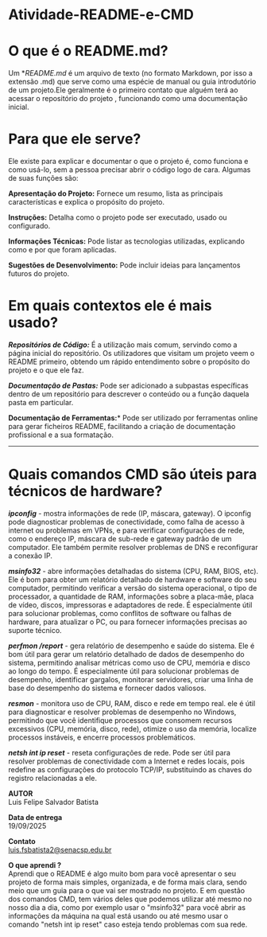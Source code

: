 # Atividade-README-e-CMD

# O que é o README.md?
Um **README.md* é um arquivo de texto (no formato Markdown, por isso a extensão .md) que serve como uma espécie de manual ou guia introdutório de um projeto.Ele geralmente é o primeiro contato que alguém terá ao acessar o repositório do projeto , funcionando como uma documentação inicial.
 

# Para que ele serve?
Ele existe para explicar e documentar o que o projeto é, como funciona e como usá-lo, sem a pessoa precisar abrir o código logo de cara. Algumas de suas funções são:

**Apresentação do Projeto:** Fornece um resumo, lista as principais características e explica o propósito do projeto. 

**Instruções:** Detalha como o projeto pode ser executado, usado ou configurado. 

**Informações Técnicas:** Pode listar as tecnologias utilizadas, explicando como e por que foram aplicadas.  

**Sugestões de Desenvolvimento:** Pode incluir ideias para lançamentos futuros do projeto. 



# Em quais contextos ele é mais usado?
***Repositórios de Código:*** É a utilização mais comum, servindo como a página inicial do repositório. Os utilizadores que visitam um projeto veem o README primeiro, obtendo um rápido entendimento sobre o propósito do projeto e o que ele faz. 

***Documentação de Pastas:*** Pode ser adicionado a subpastas específicas dentro de um repositório para descrever o conteúdo ou a função daquela pasta em particular. 

**Documentação de Ferramentas:*** Pode ser utilizado por ferramentas online para gerar ficheiros README, facilitando a criação de documentação profissional e a sua formatação.

---
# Quais comandos CMD são úteis para técnicos de hardware?

***ipconfig*** - mostra informações de rede (IP, máscara, gateway). O ipconfig pode diagnosticar problemas de conectividade, como falha de acesso à internet ou problemas em VPNs, e para verificar configurações de rede, como o endereço IP, máscara de sub-rede e gateway padrão de um computador. Ele também permite resolver problemas de DNS e reconfigurar a conexão IP.


***msinfo32*** - abre informações detalhadas do sistema (CPU, RAM, BIOS, etc). Ele é bom para obter um relatório detalhado de hardware e software do seu computador, permitindo verificar a versão do sistema operacional, o tipo de processador, a quantidade de RAM, informações sobre a placa-mãe, placa de vídeo, discos, impressoras e adaptadores de rede. É especialmente útil para solucionar problemas, como conflitos de software ou falhas de hardware, para atualizar o PC, ou para fornecer informações precisas ao suporte técnico.

***perfmon /report*** - gera relatório de desempenho e saúde do sistema. Ele é bom útil para gerar um relatório detalhado de dados de desempenho do sistema, permitindo analisar métricas como uso de CPU, memória e disco ao longo do tempo. É especialmente útil para solucionar problemas de desempenho, identificar gargalos, monitorar servidores, criar uma linha de base do desempenho do sistema e fornecer dados valiosos.

***resmon*** - monitora uso de CPU, RAM, disco e rede em tempo real. ele é útil para diagnosticar e resolver problemas de desempenho no Windows, permitindo que você identifique processos que consomem recursos excessivos (CPU, memória, disco, rede), otimize o uso da memória, localize processos instáveis, e encerre processos problemáticos.

***netsh int ip reset*** - reseta configurações de rede. Pode ser útil para resolver problemas de conectividade com a Internet e redes locais, pois redefine as configurações do protocolo TCP/IP, substituindo as chaves do registro relacionadas a ele.

**AUTOR**   
Luis Felipe Salvador Batista

**Data de entrega**   
19/09/2025

**Contato**   
luis.fsbatista2@senacsp.edu.br 

**O que aprendi ?**   
Aprendi que o README é algo muito bom para você apresentar o seu projeto de forma mais simples, organizada, e de forma mais clara, sendo meio que um guia para o que vai ser mostrado no projeto. E em questão dos comandos CMD, tem vários deles que podemos utilizar até mesmo no nosso dia a dia, como por exemplo usar o "msinfo32" para você abrir as informações da máquina na qual está usando ou até mesmo usar o comando "netsh int ip reset" caso esteja tendo problemas com sua rede.
